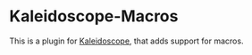 # Kaleidoscope-Macros

This is a plugin for [Kaleidoscope][fw], that adds support for macros.

 [fw]: https://github.com/keyboardio/Kaleidoscope
